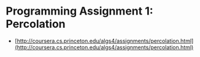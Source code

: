 # Programming Assignment 1: Percolation

* [http://coursera.cs.princeton.edu/algs4/assignments/percolation.html](http://coursera.cs.princeton.edu/algs4/assignments/percolation.html)